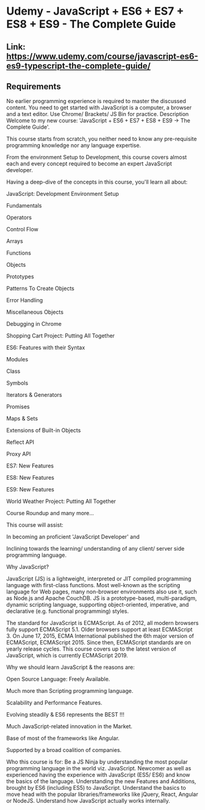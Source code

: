 # Udemy - JavaScript + ES6 + ES7 + ES8 + ES9 - The Complete Guide

## Link: https://www.udemy.com/course/javascript-es6-es9-typescript-the-complete-guide/

## Requirements
No earlier programming experience is required to master the discussed content.
You need to get started with JavaScript is a computer, a browser and a text editor. Use Chrome/ Brackets/ JS Bin for practice.
Description
Welcome to my new course: 'JavaScript + ES6 + ES7 + ES8 + ES9 -> The Complete Guide'.

This course starts from scratch, you neither need to know any pre-requisite programming knowledge nor any language expertise. 

From the environment Setup to Development, this course covers almost each and every concept required to become an expert JavaScript developer. 

Having a deep-dive of the concepts in this course, you'll learn all about:

JavaScript: Development Environment Setup

Fundamentals

Operators

Control Flow

Arrays

Functions

Objects

Prototypes

Patterns To Create Objects

Error Handling

Miscellaneous Objects

Debugging in Chrome



Shopping Cart Project: Putting All Together



ES6: Features with their Syntax

Modules

Class

Symbols

Iterators & Generators

Promises

Maps & Sets

Extensions of Built-in Objects

Reflect API

Proxy API



ES7: New Features



ES8: New Features



ES9: New Features



World Weather Project: Putting All Together



Course Roundup and many more...



This course will assist:

In becoming an proficient 'JavaScript Developer' and 

Inclining towards the learning/ understanding of any client/ server side programming language.



Why JavaScript?

JavaScript (JS) is a lightweight, interpreted or JIT compiled programming language with first-class functions. Most well-known as the scripting language for Web pages, many non-browser environments also use it, such as Node.js and Apache CouchDB. JS is a prototype-based, multi-paradigm, dynamic scripting language, supporting object-oriented, imperative, and declarative (e.g. functional programming) styles.

The standard for JavaScript is ECMAScript. As of 2012, all modern browsers fully support ECMAScript 5.1. Older browsers support at least ECMAScript 3. On June 17, 2015, ECMA International published the 6th major version of ECMAScript, ECMAScript 2015. Since then, ECMAScript standards are on yearly release cycles. This course covers up to the latest version of JavaScript, which is currently ECMAScript 2019.

Why we should learn JavaScript & the reasons are:

Open Source Language: Freely Available.

Much more than Scripting programming language.

Scalability and Performance Features.

Evolving steadily & ES6 represents the BEST !!! 

Much JavaScript-related innovation in the Market.

Base of most of the frameworks like Angular.

Supported by a broad coalition of companies.

Who this course is for:
Be a JS Ninja by understanding the most popular programming language in the world viz. JavaScript.
Newcomer as well as experienced having the experience with JavaScript (ES5/ ES6) and know the basics of the language.
Understanding the new Features and Additions, brought by ES6 (including ES5) to JavaScript.
Understand the basics to move head with the popular libraries/frameworks like jQuery, React, Angular or NodeJS.
Understand how JavaScript actually works internally.
